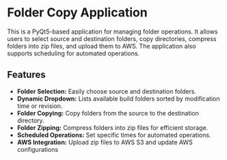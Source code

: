 # Folder Copy Application

This is a PyQt5-based application for managing folder operations. It allows users to select source and destination folders, copy directories, compress folders into zip files, and upload them to AWS. The application also supports scheduling for automated operations.

## Features

- **Folder Selection:** Easily choose source and destination folders.
- **Dynamic Dropdown:** Lists available build folders sorted by modification time or revision.
- **Folder Copying:** Copy folders from the source to the destination directory.
- **Folder Zipping:** Compress folders into zip files for efficient storage.
- **Scheduled Operations:** Set specific times for automated operations.
- **AWS Integration:** Upload zip files to AWS S3 and update AWS configurations